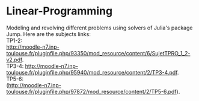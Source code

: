 # Linear-Programming
Modeling and revolving different problems using solvers of  Julia's package Jump.
Here are the subjects links:  
TP1-2:  
http://moodle-n7.inp-toulouse.fr/pluginfile.php/93350/mod_resource/content/6/SujetTPRO_1_2-v2.pdf.   
TP3-4:
http://moodle-n7.inp-toulouse.fr/pluginfile.php/95940/mod_resource/content/2/TP3-4.pdf.   
TP5-6:  
 (http://moodle-n7.inp-toulouse.fr/pluginfile.php/97872/mod_resource/content/2/TP5-6.pdf). 
